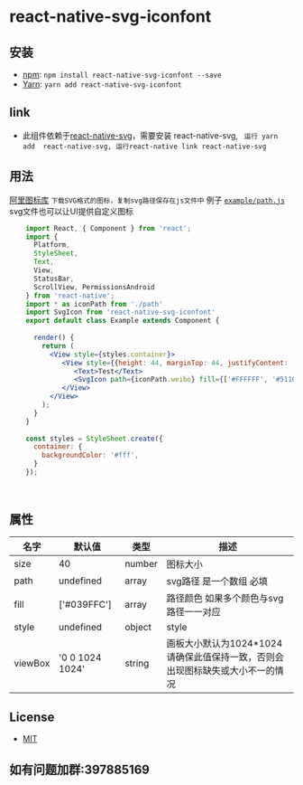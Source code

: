 # react-native-svg-iconfont

## 安装
* [npm](https://www.npmjs.com/#getting-started): `npm install react-native-svg-iconfont --save`
* [Yarn](https://yarnpkg.com/): `yarn add react-native-svg-iconfont`


## link

* 此组件依赖于[react-native-svg](https://github.com/react-native-community/react-native-svg)，需要安装 react-native-svg, 
` 运行 yarn add  react-native-svg,
  运行react-native link react-native-svg`

## 用法
[阿里图标库](https://www.iconfont.cn/) `下载SVG格式的图标，复制svg路径保存在js文件中`
例子 [`example/path.js`](./example/path.js)
svg文件也可以让UI提供自定义图标

```jsx
    import React, { Component } from 'react';
    import {
      Platform,
      StyleSheet,
      Text,
      View,
      StatusBar,
      ScrollView, PermissionsAndroid
    } from 'react-native';
    import * as iconPath from './path'
    import SvgIcon from 'react-native-svg-iconfont'
    export default class Example extends Component {
    
      render() {
        return (
          <View style={styles.container}>
             <View style={{height: 44, marginTop: 44, justifyContent: 'center', alignItems: 'center'}}>
                <Text>Test</Text>
                <SvgIcon path={iconPath.weibo} fill={['#FFFFFF', '#511017', '##F43B51', '#4F3636', '#FFFFFF', '#FFFFFF', '#81DB61', '#16380A']}/>
             </View>
          </View>
        );
      }
    }
    
    const styles = StyleSheet.create({
      container: {
        backgroundColor: '#fff',
      }
    });
    
    

```

## 属性
 名字 | 默认值  | 类型 |描述
 ----- |  ------- | ------- |-----
 size | 40 | number |图标大小
 path | undefined | array |svg路径 是一个数组 必填
 fill | ['#039FFC'] | array |路径颜色 如果多个颜色与svg路径一一对应
 style | undefined | object | style
 viewBox |'0 0 1024 1024' | string | 画板大小默认为1024*1024 请确保此值保持一致，否则会出现图标缺失或大小不一的情况
 
 ## License
 * [MIT](LICENSE)
 
 ## 如有问题加群:397885169
